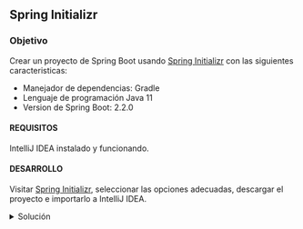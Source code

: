 ## Spring Initializr

### Objetivo 

Crear un proyecto de Spring Boot usando [Spring Initializr](https://start.spring.io/) con las siguientes caracteristicas:
- Manejador de dependencias: Gradle
- Lenguaje de programación Java 11
- Version de Spring Boot: 2.2.0

#### REQUISITOS 

IntelliJ IDEA instalado y funcionando.

#### DESARROLLO

Visitar [Spring Initializr](https://start.spring.io/), seleccionar las opciones adecuadas, descargar el proyecto e importarlo a IntelliJ IDEA.


<details>
        <summary>Solución</summary>
        <p>Ver el archivo solucion.zip</p>
</details>

